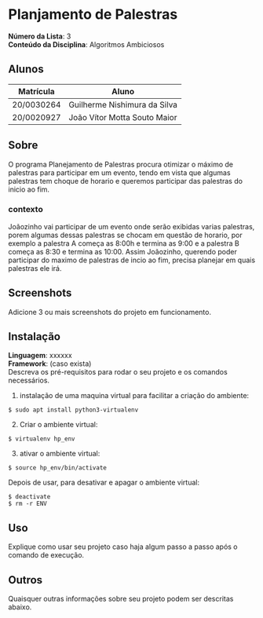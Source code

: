 # Planjamento de Palestras

**Número da Lista**: 3<br>
**Conteúdo da Disciplina**: Algoritmos Ambiciosos<br>

## Alunos
|Matrícula | Aluno |
| -- | -- |
| 20/0030264  |  Guilherme Nishimura da Silva |
| 20/0020927  |  João Vítor Motta Souto Maior |

## Sobre
O programa Planejamento de Palestras procura otimizar o máximo de palestras para participar em um evento, tendo em vista que algumas palestras tem choque de horario e queremos participar das palestras do inicio ao fim.

### contexto
Joãozinho vai participar de um evento onde serão exibidas varias palestras, porem algumas dessas palestras se chocam em questão de horario, por exemplo a palestra A começa as 8:00h e termina as 9:00 e a palestra B começa as 8:30 e termina as 10:00. Assim Joãozinho, querendo poder participar do maximo de palestras de incio ao fim, precisa planejar em quais palestras ele irá.

## Screenshots
Adicione 3 ou mais screenshots do projeto em funcionamento.

## Instalação

**Linguagem**: xxxxxx<br>
**Framework**: (caso exista)<br>
Descreva os pré-requisitos para rodar o seu projeto e os comandos necessários.

1. instalação de uma maquina virtual para facilitar a criação do ambiente:
```
$ sudo apt install python3-virtualenv
```

2. Criar o ambiente virtual:
```
$ virtualenv hp_env
```

3. ativar o ambiente virtual:
```
$ source hp_env/bin/activate
```

Depois de usar, para desativar e apagar o ambiente virtual:
```
$ deactivate
$ rm -r ENV
```

## Uso 
Explique como usar seu projeto caso haja algum passo a passo após o comando de execução.

## Outros 
Quaisquer outras informações sobre seu projeto podem ser descritas abaixo.





